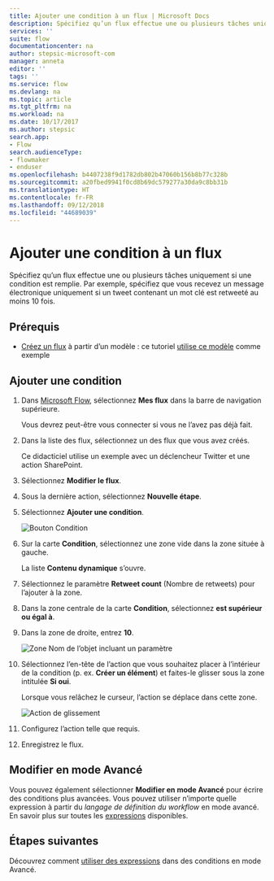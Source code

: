 ```yaml
---
title: Ajouter une condition à un flux | Microsoft Docs
description: Spécifiez qu’un flux effectue une ou plusieurs tâches uniquement si une condition est remplie.
services: ''
suite: flow
documentationcenter: na
author: stepsic-microsoft-com
manager: anneta
editor: ''
tags: ''
ms.service: flow
ms.devlang: na
ms.topic: article
ms.tgt_pltfrm: na
ms.workload: na
ms.date: 10/17/2017
ms.author: stepsic
search.app:
- Flow
search.audienceType:
- flowmaker
- enduser
ms.openlocfilehash: b4407238f9d1782db802b47060b156b8b77c328b
ms.sourcegitcommit: a20fbed9941f0cd8b69dc579277a30da9c8bb31b
ms.translationtype: HT
ms.contentlocale: fr-FR
ms.lasthandoff: 09/12/2018
ms.locfileid: "44689039"
---
```

# <a name="add-a-condition-to-a-flow"></a>Ajouter une condition à un flux

Spécifiez qu’un flux effectue une ou plusieurs tâches uniquement si une condition est remplie. Par exemple, spécifiez que vous recevez un message électronique uniquement si un tweet contenant un mot clé est retweeté au moins 10 fois.

## <a name="prerequisites"></a>Prérequis

* [Créez un flux](get-started-logic-template.md) à partir d’un modèle : ce tutoriel [utilise ce modèle](https://flow.microsoft.com/galleries/public/templates/e78571e5c70e4806a18eeacba5a897c8/) comme exemple

## <a name="add-a-condition"></a>Ajouter une condition

1. Dans [Microsoft Flow](https://flow.microsoft.com), sélectionnez **Mes flux** dans la barre de navigation supérieure.

    Vous devrez peut-être vous connecter si vous ne l’avez pas déjà fait.

1. Dans la liste des flux, sélectionnez un des flux que vous avez créés.

    Ce didacticiel utilise un exemple avec un déclencheur Twitter et une action SharePoint.

1. Sélectionnez **Modifier le flux**.

1. Sous la dernière action, sélectionnez **Nouvelle étape**.

1. Sélectionnez **Ajouter une condition**.

    ![Bouton Condition](./media/add-condition/add-condition.png)

1. Sur la carte **Condition**, sélectionnez une zone vide dans la zone située à gauche.

    La liste **Contenu dynamique** s’ouvre.

1. Sélectionnez le paramètre **Retweet count** (Nombre de retweets) pour l’ajouter à la zone.

1. Dans la zone centrale de la carte **Condition**, sélectionnez **est supérieur ou égal à**.

1. Dans la zone de droite, entrez **10**.

    ![Zone Nom de l’objet incluant un paramètre](./media/add-condition/specify-condition.png)

1. Sélectionnez l’en-tête de l’action que vous souhaitez placer à l’intérieur de la condition (p. ex. **Créer un élément**) et faites-le glisser sous la zone intitulée **Si oui**.

    Lorsque vous relâchez le curseur, l’action se déplace dans cette zone.

    ![Action de glissement](./media/add-condition/drag-action.png)

1. Configurez l’action telle que requis.

1. Enregistrez le flux.

## <a name="edit-in-advanced-mode"></a>Modifier en mode Avancé

Vous pouvez également sélectionner **Modifier en mode Avancé** pour écrire des conditions plus avancées. Vous pouvez utiliser n’importe quelle expression à partir du *langage de définition du workflow* en mode avancé. En savoir plus sur toutes les [expressions](https://msdn.microsoft.com/library/azure/mt643789.aspx) disponibles.

## <a name="next-steps"></a>Étapes suivantes

Découvrez comment [utiliser des expressions](use-expressions-in-conditions.md) dans des conditions en mode Avancé.
